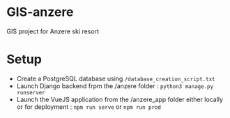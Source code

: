 # GIS-anzere
GIS project for Anzere ski resort

# Setup
* Create a PostgreSQL database using ```/database_creation_script.txt```
* Launch Django backend frpm the /anzere folder : ```python3 manage.py runserver```
* Launch the VueJS application from the /anzere_app folder either locally or for deployment : ```npm run serve``` or ```npm run prod```

 
